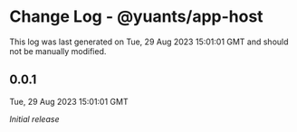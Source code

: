 # Change Log - @yuants/app-host

This log was last generated on Tue, 29 Aug 2023 15:01:01 GMT and should not be manually modified.

## 0.0.1
Tue, 29 Aug 2023 15:01:01 GMT

_Initial release_


